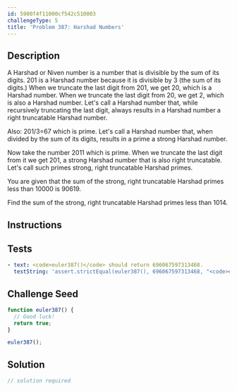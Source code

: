 ```yaml
---
id: 5900f4f11000cf542c510003
challengeType: 5
title: 'Problem 387: Harshad Numbers'
---
```


## Description
<section id='description'>
A Harshad or Niven number is a number that is divisible by the sum of its digits.
201 is a Harshad number because it is divisible by 3 (the sum of its digits.)
When we truncate the last digit from 201, we get 20, which is a Harshad number.
When we truncate the last digit from 20, we get 2, which is also a Harshad number.
Let's call a Harshad number that, while recursively truncating the last digit, always results in a Harshad number a right truncatable Harshad number.

Also:
201/3=67 which is prime.
Let's call a Harshad number that, when divided by the sum of its digits, results in a prime a strong Harshad number.

Now take the number 2011 which is prime.
When we truncate the last digit from it we get 201, a strong Harshad number that is also right truncatable.
Let's call such primes strong, right truncatable Harshad primes.

You are given that the sum of the strong, right truncatable Harshad primes less than 10000 is 90619.

Find the sum of the strong, right truncatable Harshad primes less than 1014.
</section>

## Instructions
<section id='instructions'>

</section>

## Tests
<section id='tests'>

```yml
- text: <code>euler387()</code> should return 696067597313468.
  testString: 'assert.strictEqual(euler387(), 696067597313468, "<code>euler387()</code> should return 696067597313468.");'

```

</section>

## Challenge Seed
<section id='challengeSeed'>

<div id='js-seed'>

```js
function euler387() {
  // Good luck!
  return true;
}

euler387();
```

</div>



</section>

## Solution
<section id='solution'>

```js
// solution required
```
</section>

